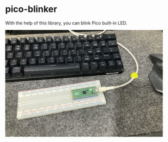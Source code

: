 # pico-blinker

With the help of this library, you can blink Pico built-in LED.

![Raspberry Pi Pico Image](./statics/images/IMG_1241.jpg "Raspberry Pi Pico")
